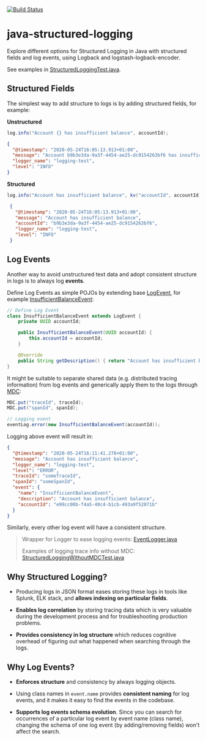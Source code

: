 [![Build Status](https://travis-ci.org/nejckorasa/java-structured-logging.svg?branch=master)](https://travis-ci.org/nejckorasa/java-structured-logging)

# java-structured-logging

Explore different options for Structured Logging in Java with structured fields and log events, using Logback and logstash-logback-encoder.

See examples in [StructuredLoggingTest.java](/src/test/java/tech/nejckorasa/logging/StructuredLoggingTest.java).

## Structured Fields

The simplest way to add structure to logs is by adding structured fields, for example:

**Unstructured**  
   
```java
log.info("Account {} has insufficient balance", accountId);
``` 
```json
{
  "@timestamp": "2020-05-24T16:05:13.913+01:00",
  "message": "Account b9b3e3da-9a3f-4454-ae25-dc9154263bf6 has insufficient balance",
  "logger_name": "logging-test",
  "level": "INFO"
}
```

**Structured** 

```java
log.info("Account has insufficient balance", kv("accountId", accountId));
``` 
```json
 {
   "@timestamp": "2020-05-24T16:05:13.913+01:00",
   "message": "Account has insufficient balance",
   "accountId": "b9b3e3da-9a3f-4454-ae25-dc9154263bf6",
   "logger_name": "logging-test",
   "level": "INFO"
 }
```

## Log Events

Another way to avoid unstructured text data and adopt consistent structure in logs is to always log **events**.

Define Log Events as simple POJOs by extending base [LogEvent](/src/main/java/tech/nejckorasa/logging/LogEvent.java), for example [InsufficientBalanceEvent](/src/main/java/tech/nejckorasa/logging/InsufficientBalanceEvent.java):

```java
// Define Log Event
class InsufficientBalanceEvent extends LogEvent {
    private UUID accountId;

    public InsufficientBalanceEvent(UUID accountId) {
        this.accountId = accountId;
    }

    @Override
    public String getDescription() { return "Account has insufficient balance"; }
}
```
It might be suitable to separate shared data (e.g. distributed tracing information) from log events and generically apply them to the logs through [MDC](http://www.slf4j.org/api/org/slf4j/MDC.html):

```java
MDC.put("traceId", traceId);
MDC.put("spanId", spanId);
```

```java
// Logging event
eventLog.error(new InsufficientBalanceEvent(accountId));
```

Logging above event will result in:

```json
{
  "@timestamp": "2020-05-24T16:11:41.278+01:00",
  "message": "Account has insufficient balance",
  "logger_name": "logging-test",
  "level": "ERROR",
  "traceId": "someTraceId",
  "spanId": "someSpanId",
  "event": {
    "name": "InsufficientBalanceEvent",
    "description": "Account has insufficient balance",
    "accountId": "e99cc00b-f4a5-40c4-b1cb-493a9f52071b"
  }
}
```
Similarly, every other log event will have a consistent structure.

> Wrapper for Logger to ease logging events: [EventLogger.java](src/main/java/tech/nejckorasa/logging/EventLogger.java)
>
> Examples of logging trace info without MDC: [StructuredLoggingWithoutMDCTest.java](src/test/java/tech/nejckorasa/logging/StructuredLoggingWithoutMDCTest.java)


## Why Structured Logging?

- Producing logs in JSON format eases storing these logs in tools like Splunk, ELK stack, and **allows indexing on particular fields**.

- **Enables log correlation** by storing tracing data which is very valuable during the development process and for troubleshooting production problems. 

- **Provides consistency in log structure** which reduces cognitive overhead of figuring out what happened when searching through the logs. 

## Why Log Events?

- **Enforces structure** and consistency by always logging objects.
 
- Using class names in `event.name` provides **consistent naming** for log events, and it makes it easy to find the events in the codebase.

- **Supports log events schema evolution**. Since you can search for occurrences of a particular log event by event name (class name), changing the schema of one log event (by adding/removing fields) won't affect the search.
